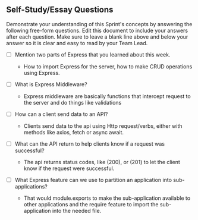 ## Self-Study/Essay Questions

Demonstrate your understanding of this Sprint's concepts by answering the following free-form questions. Edit this document to include your answers after each question. Make sure to leave a blank line above and below your answer so it is clear and easy to read by your Team Lead.

- [ ] Mention two parts of Express that you learned about this week.

    - How to import Express for the server, how to make CRUD operations using Express.

- [ ] What is Express Middleware?

    - Express middleware are basically functions that intercept request to the server and do things like validations

- [ ] How can a client send data to an API?

    - Clients send data to the api using Http request/verbs, either with methods like axios, fetch or async await.

- [ ] What can the API return to help clients know if a request was successful?

    - The api returns status codes, like (200), or (201) to let the client know if the request were successful.

- [ ] What Express feature can we use to partition an application into sub-applications?

    - That would module.exports to make the sub-application available to other applications and the require feature to import the sub-application into the needed file.